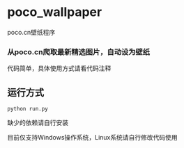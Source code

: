 # poco_wallpaper
poco.cn壁纸程序

### 从poco.cn爬取最新精选图片，自动设为壁纸
代码简单，具体使用方式请看代码注释

## 运行方式
```
python run.py
```

缺少的依赖请自行安装

目前仅支持Windows操作系统，Linux系统请自行修改代码使用
